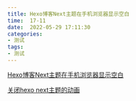 ```yaml
---
title: Hexo博客Next主题在手机浏览器显示空白
time:  17-11
date:  2022-05-29 17:11:30
categories:
- 测试
tags: 
- 测试
---
```


[Hexo博客Next主题在手机浏览器显示空白](https://github.com/theme-next/hexo-theme-next/issues/1240)

[关闭hexo next主题的动画](https://ammomercy.cn/2021/01/24/next%E5%85%B3%E9%97%AD%E5%8A%A8%E7%94%BB/)

<!-- more -->




